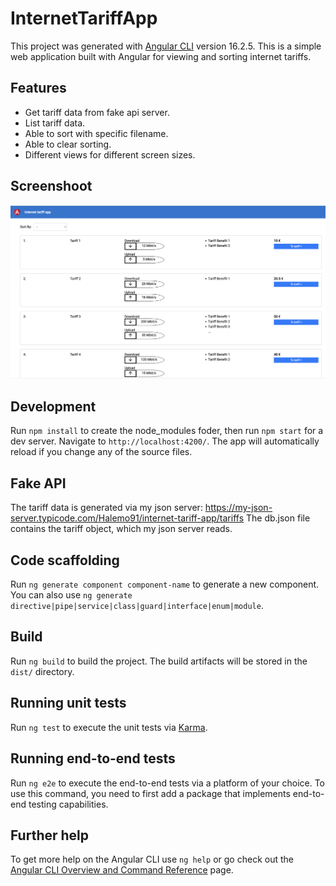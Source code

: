 # InternetTariffApp

This project was generated with [Angular CLI](https://github.com/angular/angular-cli) version 16.2.5.
This is a simple web application built with Angular for viewing and sorting internet tariffs.


## Features

- Get tariff data from fake api server.
- List tariff data.
- Able to sort with specific filename.
- Able to clear sorting.
- Different views for different screen sizes.

## Screenshoot

![Image](app-screen-shoot.png)

## Development

Run `npm install` to create the node_modules foder, then run `npm start`  for a dev server. Navigate to `http://localhost:4200/`. The app will automatically reload if you change any of the source files.

## Fake API

The tariff data is generated via my json server: https://my-json-server.typicode.com/Halemo91/internet-tariff-app/tariffs
The db.json file contains the tariff object, which my json server reads.

## Code scaffolding

Run `ng generate component component-name` to generate a new component. You can also use `ng generate directive|pipe|service|class|guard|interface|enum|module`.

## Build

Run `ng build` to build the project. The build artifacts will be stored in the `dist/` directory.

## Running unit tests

Run `ng test` to execute the unit tests via [Karma](https://karma-runner.github.io).

## Running end-to-end tests

Run `ng e2e` to execute the end-to-end tests via a platform of your choice. To use this command, you need to first add a package that implements end-to-end testing capabilities.

## Further help

To get more help on the Angular CLI use `ng help` or go check out the [Angular CLI Overview and Command Reference](https://angular.io/cli) page.
